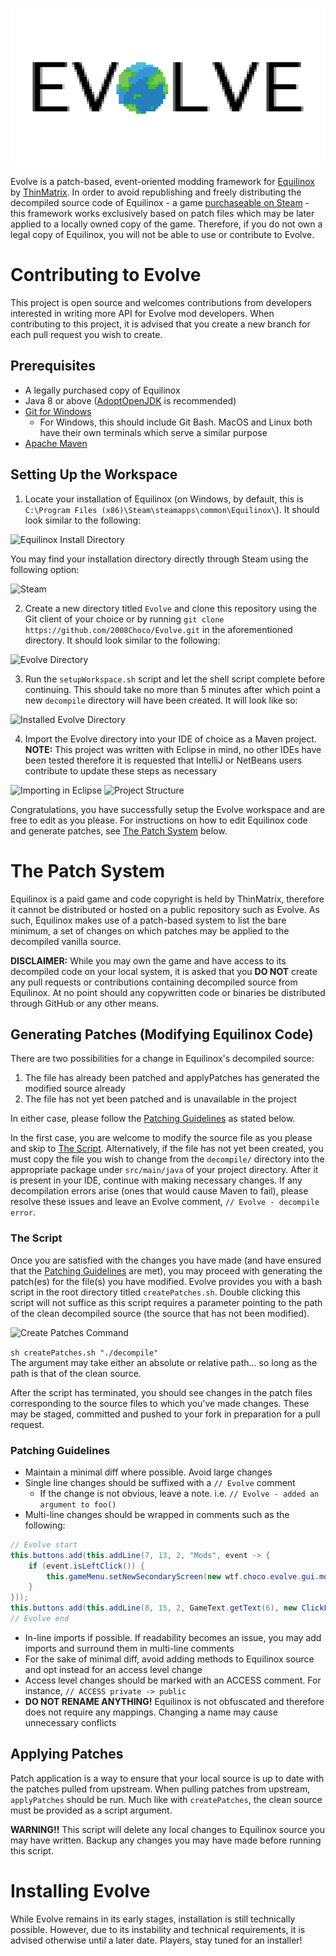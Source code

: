 <p align="center">
    <img src="branding/evolve_logo_512.png" alt="Evolve Logo">
</p>

Evolve is a patch-based, event-oriented modding framework for [Equilinox](https://equilinox.com/) by [ThinMatrix](https://twitter.com/ThinMatrix/). In order to avoid republishing and freely distributing the decompiled source code of Equilinox - a game [purchaseable on Steam](https://store.steampowered.com/app/853550/) - this framework works exclusively based on patch files which may be later applied to a locally owned copy of the game. Therefore, if you do not own a legal copy of Equilinox, you will not be able to use or contribute to Evolve.

# Contributing to Evolve
This project is open source and welcomes contributions from developers interested in writing more API for Evolve mod developers. When contributing to this project, it is advised that you create a new branch for each pull request you wish to create.

## Prerequisites
- A legally purchased copy of Equilinox
- Java 8 or above ([AdoptOpenJDK](adoptopenjdk.net/) is recommended)
- [Git for Windows](https://git-scm.com/book/en/v2/Getting-Started-Installing-Git)
  * For Windows, this should include Git Bash. MacOS and Linux both have their own terminals which serve a similar purpose
- [Apache Maven](http://maven.apache.org/download.cgi)

## Setting Up the Workspace
1. Locate your installation of Equilinox (on Windows, by default, this is `C:\Program Files (x86)\Steam\steamapps\common\Equilinox\`). It should look similar to the following:

![Equilinox Install Directory](https://i.imgur.com/dzQolLM.png)

You may find your installation directory directly through Steam using the following option:

![Steam](https://i.imgur.com/s2Amope.png)

2. Create a new directory titled `Evolve` and clone this repository using the Git client of your choice or by running `git clone https://github.com/2008Choco/Evolve.git` in the aforementioned directory. It should look similar to the following:

![Evolve Directory](https://i.imgur.com/MjzI6Gk.png)

3. Run the `setupWorkspace.sh` script and let the shell script complete before continuing. This should take no more than 5 minutes after which point a new `decompile` directory will have been created. It will look like so:

![Installed Evolve Directory](https://i.imgur.com/A1tvc9F.png)

4. Import the Evolve directory into your IDE of choice as a Maven project. **NOTE:** This project was written with Eclipse in mind, no other IDEs have been tested therefore it is requested that IntelliJ or NetBeans users contribute to update these steps as necessary

![Importing in Eclipse](https://i.imgur.com/U7laokK.png)
![Project Structure](https://i.imgur.com/Id95wf1.png)

Congratulations, you have successfully setup the Evolve workspace and are free to edit as you please. For instructions on how to edit Equilinox code and generate patches, see [The Patch System](#The-Patch-System) below.

# The Patch System
Equilinox is a paid game and code copyright is held by ThinMatrix, therefore it cannot be distributed or hosted on a public repository such as Evolve. As such, Equilinox makes use of a patch-based system to list the bare minimum, a set of changes on which patches may be applied to the decompiled vanilla source.

**DISCLAIMER:** While you may own the game and have access to its decompiled code on your local system, it is asked that you **DO NOT** create any pull requests or contributions containing decompiled source from Equilinox. At no point should any copywritten code or binaries be distributed through GitHub or any other means.

## Generating Patches (Modifying Equilinox Code)
There are two possibilities for a change in Equilinox's decompiled source:
1. The file has already been patched and applyPatches has generated the modified source already
2. The file has not yet been patched and is unavailable in the project

In either case, please follow the [Patching Guidelines](#Patching-Guidelines) as stated below.

In the first case, you are welcome to modify the source file as you please and skip to [The Script](#The-Script). Alternatively, if the file has not yet been created, you must copy the file you wish to change from the `decompile/` directory into the appropriate package under `src/main/java` of your project directory. After it is present in your IDE, continue with making necessary changes. If any decompilation errors arise (ones that would cause Maven to fail), please resolve these issues and leave an Evolve comment, `// Evolve - decompile error`.

### The Script
Once you are satisfied with the changes you have made (and have ensured that the [Patching Guidelines](#Patching-Guidelines) are met), you may proceed with generating the patch(es) for the file(s) you have modified. Evolve provides you with a bash script in the root directory titled `createPatches.sh`. Double clicking this script will not suffice as this script requires a parameter pointing to the path of the clean decompiled source (the source that has not been modified).

![Create Patches Command](https://i.imgur.com/2kNT5y3.png)

`sh createPatches.sh "./decompile"`  
The argument may take either an absolute or relative path... so long as the path is that of the clean source.

After the script has terminated, you should see changes in the patch files corresponding to the source files to which you've made changes. These may be staged, committed and pushed to your fork in preparation for a pull request.

### Patching Guidelines
- Maintain a minimal diff where possible. Avoid large changes
- Single line changes should be suffixed with a `// Evolve` comment
  - If the change is not obvious, leave a note. i.e. `// Evolve - added an argument to foo()`
- Multi-line changes should be wrapped in comments such as the following:
```java
// Evolve start
this.buttons.add(this.addLine(7, 13, 2, "Mods", event -> {
    if (event.isLeftClick()) {
        this.gameMenu.setNewSecondaryScreen(new wtf.choco.evolve.gui.mods.ModPanelGui(gameMenu));
    }
}));
this.buttons.add(this.addLine(8, 15, 2, GameText.getText(6), new ClickListener() {
// Evolve end
```
- In-line imports if possible. If readability becomes an issue, you may add imports and surround them in multi-line comments
- For the sake of minimal diff, avoid adding methods to Equilinox source and opt instead for an access level change
- Access level changes should be marked with an ACCESS comment. For instance, `// ACCESS private -> public`
- **DO NOT RENAME ANYTHING!** Equilinox is not obfuscated and therefore does not require any mappings. Changing a name may cause unnecessary conflicts

## Applying Patches
Patch application is a way to ensure that your local source is up to date with the patches pulled from upstream. When pulling patches from upstream, `applyPatches` should be run. Much like with `createPatches`, the clean source must be provided as a script argument.

**WARNING!!** This script will delete any local changes to Equilinox source you may have written. Backup any changes you may have made before running this script.

# Installing Evolve
While Evolve remains in its early stages, installation is still technically possible. However, due to its instability and technical requirements, it is advised otherwise until a later date. Players, stay tuned for an installer!
